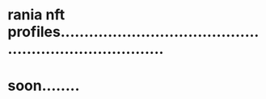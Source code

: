 # rania nft profiles...........................................................................
# soon........
